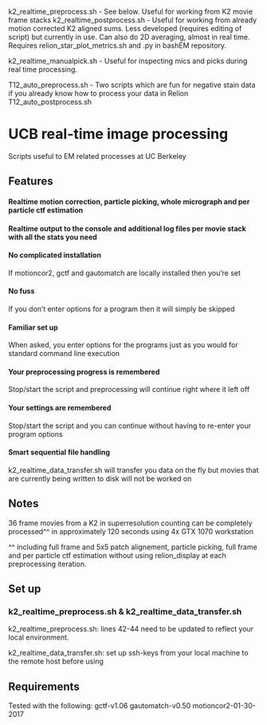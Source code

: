 k2_realtime_preprocess.sh - See below. Useful for working from K2 movie frame stacks
k2_realtime_postprocess.sh - Useful for working from already motion corrected K2 aligned sums.
                              Less developed (requires editing of script) but currently in use.
                              Can also do 2D averaging, almost in real time.
                              Requires relion_star_plot_metrics.sh and .py in bashEM repository.
                              
k2_realtime_manualpick.sh - Useful for inspecting mics and picks during real time processing.

T12_auto_preprocess.sh - Two scripts which are fun for negative stain data if you already know how to process your data in Relion
T12_auto_postprocess.sh

# UCB real-time image processing

Scripts useful to EM related processes at UC Berkeley

## Features

#### Realtime motion correction, particle picking, whole micrograph and per particle ctf estimation 

#### Realtime output to the console and additional log files per movie stack with all the stats you need

#### No complicated installation
If motioncor2, gctf and gautomatch are locally installed then you’re set
#### No fuss
If you don’t enter options for a program then it will simply be skipped
#### Familiar set up
When asked, you enter options for the programs just as you would for standard command line execution
#### Your preprocessing progress is remembered
Stop/start the script and preprocessing will continue right where it left off
#### Your settings are remembered
Stop/start the script and you can continue without having to re-enter your program options
#### Smart sequential file handling
k2_realtime_data_transfer.sh will transfer you data on the fly but movies that are currently being written to disk will not be worked on

## Notes

36 frame movies from a K2 in superresolution counting can be completely processed^^ in approximately 120 seconds using 4x GTX 1070 workstation

^^ including full frame and 5x5 patch alignement, particle picking, full frame and per particle ctf estimation without using relion_display at each preprocessing iteration.

## Set up
### k2_realtime_preprocess.sh & k2_realtime_data_transfer.sh

k2_realtime_preprocess.sh:
lines 42-44 need to be updated to reflect your local environment.

k2_realtime_data_transfer.sh:
set up ssh-keys from your local machine to the remote host before using

## Requirements

Tested with the following:
gctf-v1.06
gautomatch-v0.50
motioncor2-01-30-2017
